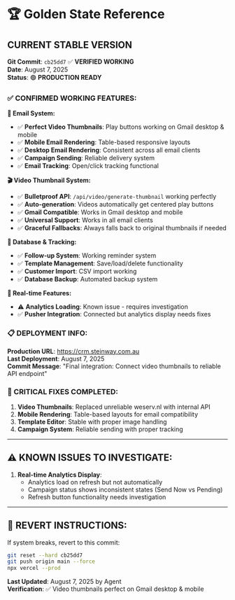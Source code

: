 # 🏆 Golden State Reference

## **CURRENT STABLE VERSION**

**Git Commit**: `cb25dd7` ✅ **VERIFIED WORKING**  
**Date**: August 7, 2025  
**Status**: 🟢 **PRODUCTION READY**

### **✅ CONFIRMED WORKING FEATURES:**

**📧 Email System:**
- ✅ **Perfect Video Thumbnails**: Play buttons working on Gmail desktop & mobile
- ✅ **Mobile Email Rendering**: Table-based responsive layouts  
- ✅ **Desktop Email Rendering**: Consistent across all email clients
- ✅ **Campaign Sending**: Reliable delivery system
- ✅ **Email Tracking**: Open/click tracking functional

**🎬 Video Thumbnail System:**
- ✅ **Bulletproof API**: `/api/video/generate-thumbnail` working perfectly
- ✅ **Auto-generation**: Videos automatically get centered play buttons
- ✅ **Gmail Compatible**: Works in Gmail desktop and mobile
- ✅ **Universal Support**: Works in all email clients
- ✅ **Graceful Fallbacks**: Always falls back to original thumbnails if needed

**💾 Database & Tracking:**
- ✅ **Follow-up System**: Working reminder system
- ✅ **Template Management**: Save/load/delete functionality
- ✅ **Customer Import**: CSV import working
- ✅ **Database Backup**: Automated backup system

**🔄 Real-time Features:**
- ⚠️ **Analytics Loading**: Known issue - requires investigation
- ✅ **Pusher Integration**: Connected but analytics display needs fixes

### **📋 DEPLOYMENT INFO:**

**Production URL**: https://crm.steinway.com.au  
**Last Deployment**: August 7, 2025  
**Commit Message**: "Final integration: Connect video thumbnails to reliable API endpoint"

### **🚨 CRITICAL FIXES COMPLETED:**

1. **Video Thumbnails**: Replaced unreliable weserv.nl with internal API
2. **Mobile Rendering**: Table-based layouts for email compatibility  
3. **Template Editor**: Stable with proper image handling
4. **Campaign System**: Reliable sending with proper tracking

---

## **⚠️ KNOWN ISSUES TO INVESTIGATE:**

1. **Real-time Analytics Display**: 
   - Analytics load on refresh but not automatically
   - Campaign status shows inconsistent states (Send Now vs Pending)
   - Refresh button functionality needs investigation

---

## **📝 REVERT INSTRUCTIONS:**

If system breaks, revert to this commit:
```bash
git reset --hard cb25dd7
git push origin main --force
npx vercel --prod
```

**Last Updated**: August 7, 2025 by Agent  
**Verification**: ✅ Video thumbnails perfect on Gmail desktop & mobile 